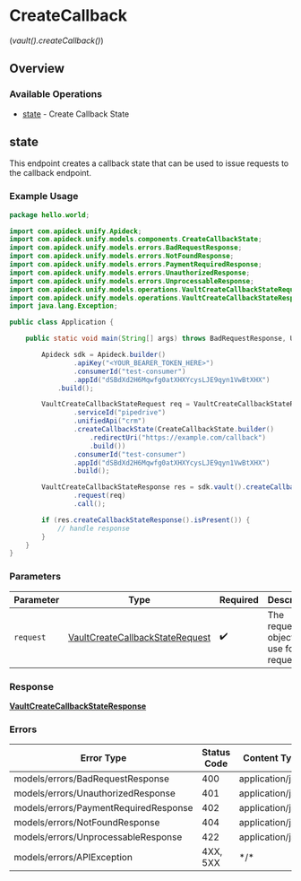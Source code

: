 # CreateCallback
(*vault().createCallback()*)

## Overview

### Available Operations

* [state](#state) - Create Callback State

## state

This endpoint creates a callback state that can be used to issue requests to the callback endpoint.


### Example Usage

```java
package hello.world;

import com.apideck.unify.Apideck;
import com.apideck.unify.models.components.CreateCallbackState;
import com.apideck.unify.models.errors.BadRequestResponse;
import com.apideck.unify.models.errors.NotFoundResponse;
import com.apideck.unify.models.errors.PaymentRequiredResponse;
import com.apideck.unify.models.errors.UnauthorizedResponse;
import com.apideck.unify.models.errors.UnprocessableResponse;
import com.apideck.unify.models.operations.VaultCreateCallbackStateRequest;
import com.apideck.unify.models.operations.VaultCreateCallbackStateResponse;
import java.lang.Exception;

public class Application {

    public static void main(String[] args) throws BadRequestResponse, UnauthorizedResponse, PaymentRequiredResponse, NotFoundResponse, UnprocessableResponse, Exception {

        Apideck sdk = Apideck.builder()
                .apiKey("<YOUR_BEARER_TOKEN_HERE>")
                .consumerId("test-consumer")
                .appId("dSBdXd2H6Mqwfg0atXHXYcysLJE9qyn1VwBtXHX")
            .build();

        VaultCreateCallbackStateRequest req = VaultCreateCallbackStateRequest.builder()
                .serviceId("pipedrive")
                .unifiedApi("crm")
                .createCallbackState(CreateCallbackState.builder()
                    .redirectUri("https://example.com/callback")
                    .build())
                .consumerId("test-consumer")
                .appId("dSBdXd2H6Mqwfg0atXHXYcysLJE9qyn1VwBtXHX")
                .build();

        VaultCreateCallbackStateResponse res = sdk.vault().createCallback().state()
                .request(req)
                .call();

        if (res.createCallbackStateResponse().isPresent()) {
            // handle response
        }
    }
}
```

### Parameters

| Parameter                                                                                     | Type                                                                                          | Required                                                                                      | Description                                                                                   |
| --------------------------------------------------------------------------------------------- | --------------------------------------------------------------------------------------------- | --------------------------------------------------------------------------------------------- | --------------------------------------------------------------------------------------------- |
| `request`                                                                                     | [VaultCreateCallbackStateRequest](../../models/operations/VaultCreateCallbackStateRequest.md) | :heavy_check_mark:                                                                            | The request object to use for the request.                                                    |

### Response

**[VaultCreateCallbackStateResponse](../../models/operations/VaultCreateCallbackStateResponse.md)**

### Errors

| Error Type                            | Status Code                           | Content Type                          |
| ------------------------------------- | ------------------------------------- | ------------------------------------- |
| models/errors/BadRequestResponse      | 400                                   | application/json                      |
| models/errors/UnauthorizedResponse    | 401                                   | application/json                      |
| models/errors/PaymentRequiredResponse | 402                                   | application/json                      |
| models/errors/NotFoundResponse        | 404                                   | application/json                      |
| models/errors/UnprocessableResponse   | 422                                   | application/json                      |
| models/errors/APIException            | 4XX, 5XX                              | \*/\*                                 |